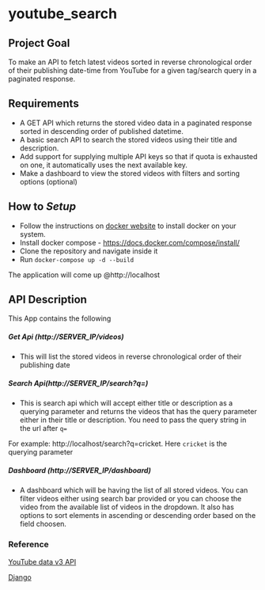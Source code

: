# youtube_search
## Project Goal
To make an API to fetch latest videos sorted in reverse chronological order of their publishing date-time from YouTube for a given tag/search query in a paginated response.

## Requirements
- A GET API which returns the stored video data in a paginated response sorted in descending order of published datetime.
- A basic search API to search the stored videos using their title and description.
- Add support for supplying multiple API keys so that if quota is exhausted on one, it automatically uses the next available key.
- Make a dashboard to view the stored videos with filters and sorting options (optional)
    
## How to <i>Setup</i>
 - Follow the instructions on [docker website](https://docs.docker.com/engine/install/) to install docker on your system.
 - Install docker compose - https://docs.docker.com/compose/install/
 - Clone the repository and navigate inside it
 - Run `docker-compose up -d --build`

The application will come up @http://localhost

## API Description
This App contains the following 
##### Get Api (http://SERVER_IP/videos)
  - This will list the stored videos in reverse chronological order of their publishing date


##### Search Api(http://SERVER_IP/search?q=)
  - This is search api which will accept either title or description as a querying parameter and returns the videos that has the query parameter either in their title or description.
  You need to pass the query string in the url after `q=`
  
  For example: http://localhost/search?q=cricket. Here `cricket` is the querying parameter

##### Dashboard (http://SERVER_IP/dashboard)
  - A dashboard which will be having the list of all stored videos. You can filter videos either using search bar provided or you can choose the video from the available list of videos in the dropdown. It also has options to sort elements in ascending or descending order based on the field choosen.

### Reference
[YouTube data v3 API](https://developers.google.com/youtube/v3/getting-started)

[Django](https://docs.djangoproject.com/en/3.2/)


 

